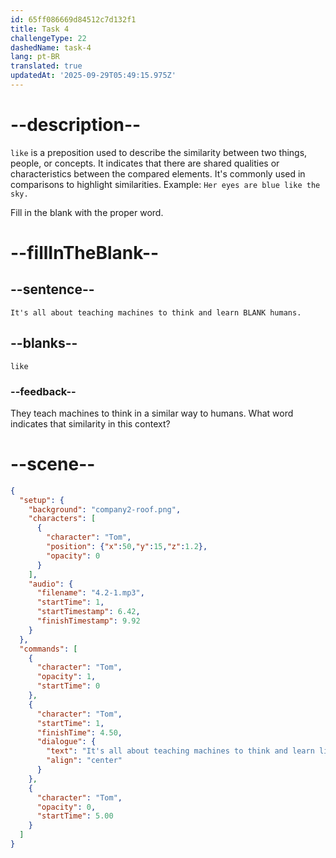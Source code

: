```yaml
---
id: 65ff086669d84512c7d132f1
title: Task 4
challengeType: 22
dashedName: task-4
lang: pt-BR
translated: true
updatedAt: '2025-09-29T05:49:15.975Z'
---
```


<!-- (Audio) Tom: It's all about teaching machines to think and learn like humans. -->

# --description--

`like` is a preposition used to describe the similarity between two things, people, or concepts. It indicates that there are shared qualities or characteristics between the compared elements. It's commonly used in comparisons to highlight similarities. Example: `Her eyes are blue like the sky.`

Fill in the blank with the proper word.

# --fillInTheBlank--

## --sentence--

`It's all about teaching machines to think and learn BLANK humans.`

## --blanks--

`like`

### --feedback--

They teach machines to think in a similar way to humans. What word indicates that similarity in this context?

# --scene--

```json
{
  "setup": {
    "background": "company2-roof.png",
    "characters": [
      {
        "character": "Tom",
        "position": {"x":50,"y":15,"z":1.2},
        "opacity": 0
      }
    ],
    "audio": {
      "filename": "4.2-1.mp3",
      "startTime": 1,
      "startTimestamp": 6.42,
      "finishTimestamp": 9.92
    }
  },
  "commands": [
    {
      "character": "Tom",
      "opacity": 1,
      "startTime": 0
    },
    {
      "character": "Tom",
      "startTime": 1,
      "finishTime": 4.50,
      "dialogue": {
        "text": "It's all about teaching machines to think and learn like humans.",
        "align": "center"
      }
    },
    {
      "character": "Tom",
      "opacity": 0,
      "startTime": 5.00
    }
  ]
}
```

